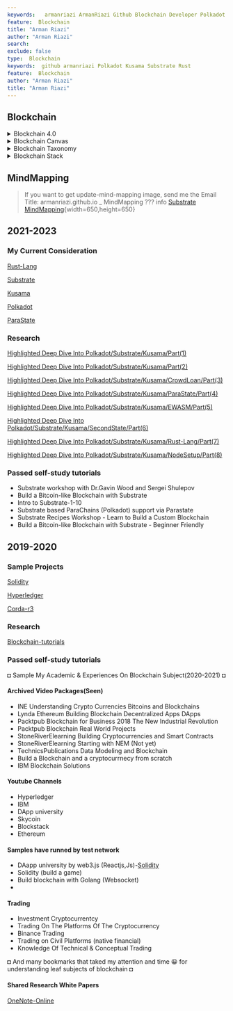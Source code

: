 ```yaml
---
keywords:   armanriazi ArmanRiazi Github Blockchain Developer Polkadot Kusama Substrate Rust
feature:  Blockchain 
title: "Arman Riazi"
author: "Arman Riazi"
search:
exclude: false
type:  Blockchain
keywords:  github armanriazi Polkadot Kusama Substrate Rust
feature:  Blockchain
author: "Arman Riazi"
title: "Arman Riazi"
---
```


## Blockchain
<details>
<summary>Blockchain 4.0</summary>
![Blockchain-Canvas](../../assets/attachments/Blockchain4.JPG){width=650,height=650}
</details>
<details>
<summary>Blockchain Canvas</summary>
![Blockchain-Canvas](../../assets/attachments/Blockchain-Canvas.jpg){width=650,height=650}
</details>
<details>
<summary>Blockchain Taxonomy</summary>
![Blockchain-Taxonomy](../../assets/attachments/Blockchain-Taxonomy.JPG){width=650,height=650}
</details>
<details>
<summary>Blockchain Stack</summary>
![Blockchain-Stack](../../assets/attachments/BlockchainStack.JPG){width=650,height=650}
</details>

## MindMapping

> If you want to get update-mind-mapping image, send me the Email
> Title: armanriazi.github.io _ MindMapping
??? info
    [Substrate MindMapping](../../assets/attachments/substrate-minmap.jpg){width=650,height=650}

## 2021-2023
### My Current Consideration

[Rust-Lang](../programming/rust/rust.md)

[Substrate](Substrate.md)

[Kusama](Kusama.md)

[Polkadot](Polkadot.md)

[ParaState](ParaState.md)

### Research

 
  [Highlighted Deep Dive Into Polkadot/Substrate/Kusama/Part(1)](substrate-polka-kus/polka-research-intro.md)

  [Highlighted Deep Dive Into Polkadot/Substrate/Kusama/Part(2)](substrate-polka-kus/substrate-framework-research-intro.md)

  [Highlighted Deep Dive Into Polkadot/Substrate/Kusama/CrowdLoan/Part(3)](substrate-polka-kus/crowdloan/crowdloan-research-intro.md)

  [Highlighted Deep Dive Into Polkadot/Substrate/Kusama/ParaState/Part(4)](parastate/parastate-research-intro.md)

  [Highlighted Deep Dive Into Polkadot/Substrate/Kusama/EWASM/Part(5)](wasm/ewasm-research-intro.md)

  [Highlighted Deep Dive Into Polkadot/Substrate/Kusama/SecondState/Part(6)](secondstate/secondstate-research-intro.md)

  [Highlighted Deep Dive Into Polkadot/Substrate/Kusama/Rust-Lang/Part(7)](../programming/rust/rust-lang-research-intro.md)

  [Highlighted Deep Dive Into Polkadot/Substrate/Kusama/NodeSetup/Part(8)](substrate-polka-kus/substrate-setup-research-intro.md)

### Passed self-study tutorials 

* Substrate workshop with Dr.Gavin Wood and Sergei Shulepov
* Build a Bitcoin-like Blockchain with Substrate
* Intro to Substrate-1-10
* Substrate based ParaChains (Polkadot) support via Parastate
* Substrate Recipes Workshop - Learn to Build a Custom Blockchain
* Build a Bitcoin-like Blockchain with Substrate - Beginner Friendly
  


## 2019-2020

### Sample Projects 

[Solidity](Solidity.md)

[Hyperledger](Hyperledger.md)

[Corda-r3](Corda-r3.md)


### Research

[Blockchain-tutorials](Blockchain-tutorials.md)

### Passed self-study tutorials 

◘ Sample My Academic & Experiences On Blockchain Subject(2020-2021) ◘

#### Archived Video Packages(**Seen**)
- INE Understanding Crypto Currencies Bitcoins and Blockchains
- Lynda Ethereum Building Blockchain Decentralized Apps DApps
- Packtpub Blockchain for Business 2018 The New Industrial Revolution
- Packtpub Blockchain Real World Projects
- StoneRiverElearning Building Cryptocurrencies and Smart Contracts
- StoneRiverElearning Starting with NEM (Not yet)
- TechnicsPublications Data Modeling and Blockchain
- Build a Blockchain and a cryptocurrnecy from scratch
- IBM Blockchain Solutions 

#### Youtube Channels

- Hyperledger
- IBM 
- DApp university
- Skycoin
- Blockstack
- Ethereum
  
#### Samples have runned by test network

- DAapp university by web3.js (Reactjs,Js)-[Solidity](Solidity.md)
- Solidity (build a game)
- Build blockchain with Golang (Websocket)
- 
#### Trading
- Investment Cryptocurrentcy
- Trading On The Platforms Of The Cryptocurrency
- Binance Trading
- Trading on Civil Platforms (native financial)
- Knowledge Of Technical & Conceptual Trading
  
◘ And many bookmarks that taked my attention and time :grinning: for understanding leaf subjects of blockchain ◘

#### Shared Research White Papers
 [OneNote-Online](https://1drv.ms/u/s!AiPa0TLEgzJ7jQ6q5Uj5CYjJKcik) 

